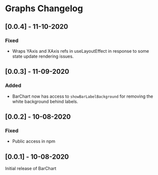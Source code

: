 # Graphs Changelog
## [0.0.4] - 11-10-2020

### Fixed
- Wraps YAxis and XAxis refs in useLayoutEffect in response to some state update rendering issues.
## [0.0.3] - 11-09-2020

### Added
- BarChart now has access to `showBarLabelBackground` for removing the white background behind labels.

## [0.0.2] - 10-08-2020

### Fixed
- Public access in npm 

## [0.0.1] - 10-08-2020

Initial release of BarChart
